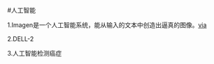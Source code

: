 #人工智能 

1.Imagen是一个人工智能系统，能从输入的文本中创造出逼真的图像。[via](https://imagen.research.google/)

2.DELL-2

3.人工智能检测癌症
